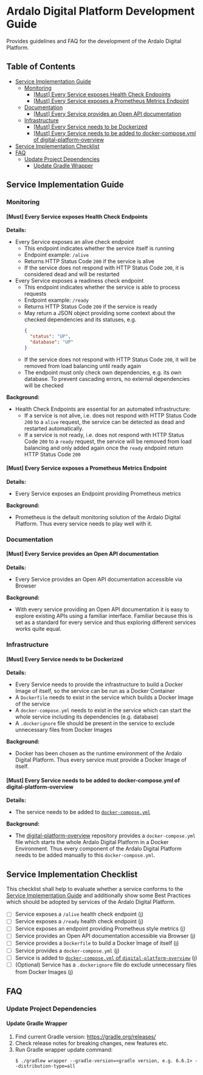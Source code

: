 # Ardalo Digital Platform Development Guide
Provides guidelines and FAQ for the development of the Ardalo Digital Platform.

## Table of Contents
* [Service Implementation Guide](#service-implementation-guide)
  * [Monitoring](#monitoring)
    * [\[Must\] Every Service exposes Health Check Endpoints](#must-every-service-exposes-health-check-endpoints)
    * [\[Must\] Every Service exposes a Prometheus Metrics Endpoint](#must-every-service-exposes-a-prometheus-metrics-endpoint)
  * [Documentation](#documentation)
    * [\[Must\] Every Service provides an Open API documentation](#must-every-service-provides-an-open-api-documentation)
  * [Infrastructure](#infrastructure)
    * [\[Must\] Every Service needs to be Dockerized](#must-every-service-needs-to-be-dockerized)
    * [\[Must\] Every Service needs to be added to docker-compose.yml of digital-platform-overview](#must-every-service-needs-to-be-added-to-docker-composeyml-of-digital-platform-overview)
* [Service Implementation Checklist](#service-implementation-checklist)
* [FAQ](#faq)
  * [Update Project Dependencies](#update-project-dependencies)
    * [Update Gradle Wrapper](#update-gradle-wrapper)

## Service Implementation Guide

### Monitoring

#### [Must] Every Service exposes Health Check Endpoints

**Details:**
* Every Service exposes an alive check endpoint
  * This endpoint indicates whether the service itself is running
  * Endpoint example: `/alive`
  * Returns HTTP Status Code `200` if the service is alive
  * If the service does not respond with HTTP Status Code `200`, it is considered dead and will be restarted
* Every Service exposes a readiness check endpoint
  * This endpoint indicates whether the service is able to process requests
  * Endpoint example: `/ready`
  * Returns HTTP Status Code `200` if the service is ready
  * May return a JSON object providing some context about the checked dependencies and its statuses, e.g.
    ```json
    {
      "status": "UP",
      "database": "UP"
    }
    ```
  * If the service does not respond with HTTP Status Code `200`, it will be removed from load balancing
    until ready again
  * The endpoint must only check own dependencies, e.g. its own database. To prevent cascading errors,
    no external dependencies will be checked

**Background:**
* Health Check Endpoints are essential for an automated infrastructure:
  * If a service is not alive, i.e. does not respond with HTTP Status Code `200` to a `alive` request,
    the service can be detected as dead and restarted automatically.
  * If a service is not ready, i.e. does not respond with HTTP Status Code `200` to a `ready` request,
    the service will be removed from load balancing and only added again once the `ready` endpoint
    return HTTP Status Code `200`

#### [Must] Every Service exposes a Prometheus Metrics Endpoint

**Details:**
* Every Service exposes an Endpoint providing Prometheus metrics

**Background:**
* Prometheus is the default monitoring solution of the Ardalo Digital Platform. Thus every service
  needs to play well with it.

### Documentation

#### [Must] Every Service provides an Open API documentation

**Details:**
* Every Service provides an Open API documentation accessible via Browser

**Background:**
* With every service providing an Open API documentation it is easy to explore existing APIs using
  a familiar interface. Familiar because this is set as a standard for every service and thus exploring
  different services works quite equal.

### Infrastructure

#### [Must] Every Service needs to be Dockerized

**Details:**
* Every Service needs to provide the infrastructure to build a Docker Image of itself, so the service
  can be run as a Docker Container
* A `Dockerfile` needs to exist in the service which builds a Docker Image of the service
* A `docker-compose.yml` needs to exist in the service which can start the whole service including its
  dependencies (e.g. database)
* A `.dockerignore` file should be present in the service to exclude unnecessary files from Docker Images

**Background:**
* Docker has been chosen as the runtime environment of the Ardalo Digital Platform. Thus every service
  must provide a Docker Image of itself.

#### [Must] Every Service needs to be added to docker-compose.yml of digital-platform-overview

**Details:**
* The service needs to be added to [`docker-compose.yml`](https://github.com/ardalo/digital-platform-overview/blob/master/docker-compose.yml)

**Background:**
* The [digital-platform-overview](https://github.com/ardalo/digital-platform-overview) repository provides
  a `docker-compose.yml` file which starts the whole Ardalo Digital Platform in a Docker Environment. Thus
  every component of the Ardalo Digital Platform needs to be added manually to this `docker-compose.yml`.

## Service Implementation Checklist
This checklist shall help to evaluate whether a service conforms to the [Service Implementation Guide](#service-implementation-guide)
and additionally show some Best Practices which should be adopted by services of the Ardalo Digital Platform.

- [ ] Service exposes a `/alive` health check endpoint ([ℹ](#must-every-service-exposes-health-check-endpoints))
- [ ] Service exposes a `/ready` health check endpoint ([ℹ](#must-every-service-exposes-health-check-endpoints))
- [ ] Service exposes an endpoint providing Prometheus style metrics ([ℹ](#must-every-service-exposes-a-prometheus-metrics-endpoint))
- [ ] Service provides an Open API documentation accessible via Browser ([ℹ](#must-every-service-provides-an-open-api-documentation))
- [ ] Service provides a `Dockerfile` to build a Docker Image of itself ([ℹ](#must-every-service-needs-to-be-dockerized))
- [ ] Service provides a `docker-compose.yml` ([ℹ](#must-every-service-needs-to-be-dockerized))
- [ ] Service is added to [`docker-compose.yml` of `digital-platform-overview`](https://github.com/ardalo/digital-platform-overview/blob/master/docker-compose.yml)
  ([ℹ](#must-every-service-needs-to-be-added-to-docker-composeyml-of-digital-platform-overview))
- [ ] (Optional) Service has a `.dockerignore` file do exclude unnecessary files from Docker Images ([ℹ](#must-every-service-needs-to-be-dockerized))

## FAQ

### Update Project Dependencies

#### Update Gradle Wrapper

1. Find current Gradle version: https://gradle.org/releases/
2. Check release notes for breaking changes, new features etc.
3. Run Gradle wrapper update command:
    ```console
    $ ./gradlew wrapper --gradle-version=<gradle version, e.g. 6.6.1> --distribution-type=all
    ```
